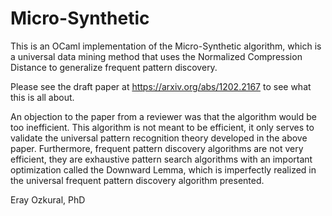 # Micro-Synthetic

This is an OCaml implementation of the Micro-Synthetic algorithm, which is a universal data mining method that uses the Normalized Compression Distance to generalize frequent pattern discovery.

Please see the draft paper at https://arxiv.org/abs/1202.2167 to see what this is all about. 

An objection to the paper from a reviewer was that the algorithm would be too inefficient. This algorithm is not meant to be efficient, it only serves to validate the universal pattern recognition theory developed in the above paper. Furthermore, frequent pattern discovery algorithms are not very efficient, they are exhaustive pattern search algorithms with an important optimization called the Downward Lemma, which is imperfectly realized in the universal frequent pattern discovery algorithm presented.

Eray Ozkural, PhD

